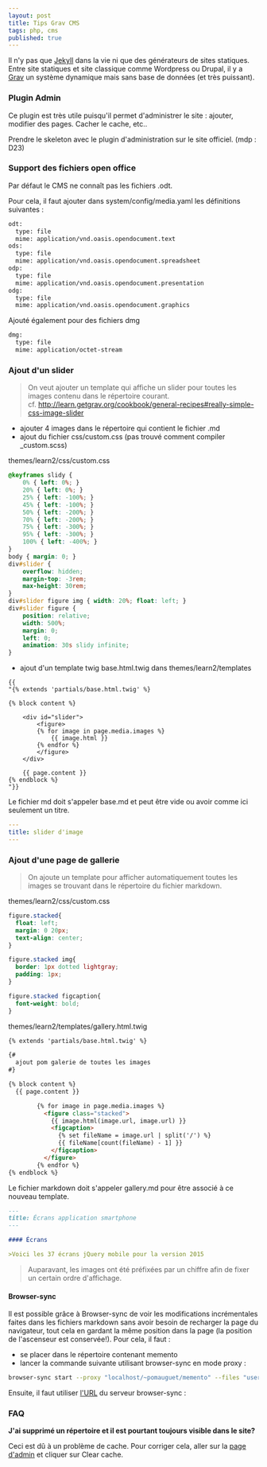 ```yaml
---
layout: post
title: Tips Grav CMS
tags: php, cms
published: true
---
```


Il n'y pas que [Jekyll](http://jekyllrb.com/) dans la vie ni que des générateurs de sites statiques. 
Entre site statiques et site classique comme Wordpress ou Drupal, il y a [Grav](https://getgrav.org/) un système dynamique mais sans base de données (et très puissant). 

### Plugin Admin

Ce plugin est très utile puisqu'il permet d'administrer le site : ajouter, modifier des pages.
Cacher le cache, etc..

Prendre le skeleton avec le plugin d'administration sur le site officiel.
(mdp : D23)

### Support des fichiers open office

Par défaut le CMS ne connaît pas les fichiers .odt.

Pour cela, il faut ajouter dans system/config/media.yaml les définitions suivantes :

```sh
odt:
  type: file
  mime: application/vnd.oasis.opendocument.text
ods:
  type: file
  mime: application/vnd.oasis.opendocument.spreadsheet
odp:
  type: file
  mime: application/vnd.oasis.opendocument.presentation
odg:
  type: file
  mime: application/vnd.oasis.opendocument.graphics
```

Ajouté également pour des fichiers dmg

```sh
dmg:
  type: file
  mime: application/octet-stream
```

### Ajout d'un slider

>On veut ajouter un template qui affiche un slider pour toutes les images contenu dans le répertoire courant. <br>
cf. http://learn.getgrav.org/cookbook/general-recipes#really-simple-css-image-slider


- ajouter 4 images dans le répertoire qui contient le fichier .md
- ajout du fichier css/custom.css (pas trouvé comment compiler \_custom.scss)

themes/learn2/css/custom.css

```css
@keyframes slidy {
    0% { left: 0%; }
    20% { left: 0%; }
    25% { left: -100%; }
    45% { left: -100%; }
    50% { left: -200%; }
    70% { left: -200%; }
    75% { left: -300%; }
    95% { left: -300%; }
    100% { left: -400%; }
}
body { margin: 0; }
div#slider {
    overflow: hidden;
    margin-top: -3rem;
    max-height: 30rem;
}
div#slider figure img { width: 20%; float: left; }
div#slider figure {
    position: relative;
    width: 500%;
    margin: 0;
    left: 0;
    animation: 30s slidy infinite;
}
```

- ajout d'un template twig base.html.twig dans themes/learn2/templates

```
{{ 
"{% extends 'partials/base.html.twig' %}

{% block content %}

    <div id="slider">
        <figure>
        {% for image in page.media.images %}
            {{ image.html }}
        {% endfor %}
        </figure>
    </div>

    {{ page.content }}
{% endblock %}
"}}
```

Le fichier md doit s'appeler base.md et peut être vide ou avoir comme ici seulement un titre.

```yaml
---
title: slider d'image
---
```

### Ajout d'une page de gallerie

>On ajoute un template pour afficher automatiquement toutes les images se trouvant dans le répertoire du fichier markdown.

themes/learn2/css/custom.css
```css
figure.stacked{
  float: left;
  margin: 0 20px;
  text-align: center;
}

figure.stacked img{
  border: 1px dotted lightgray;
  padding: 1px;
}

figure.stacked figcaption{
  font-weight: bold;
}
```

themes/learn2/templates/gallery.html.twig



```html
{% extends 'partials/base.html.twig' %}

{#
  ajout pom galerie de toutes les images
#}

{% block content %}
  {{ page.content }}

        {% for image in page.media.images %}
          <figure class="stacked">
            {{ image.html(image.url, image.url) }}
            <figcaption>
              {% set fileName = image.url | split('/') %}
              {{ fileName[count(fileName) - 1] }}
            </figcaption>
          </figure>
        {% endfor %}
{% endblock %}
```


Le fichier markdown doit s'appeler gallery.md pour être associé à ce nouveau template.

```md
---
title: Écrans application smartphone
---

#### Écrans

>Voici les 37 écrans jQuery mobile pour la version 2015
```


>Auparavant, les images ont été préfixées par un chiffre afin de fixer un certain ordre d'affichage.

#### Browser-sync

Il est possible grâce à Browser-sync de voir les modifications incrémentales faites dans les fichiers markdown sans avoir besoin de recharger la page du navigateur, tout cela en gardant la même position dans la page (la position de l'ascenseur est conservée!). Pour cela, il faut :

- se placer dans le répertoire contenant memento
- lancer la commande suivante utilisant browser-sync en mode proxy :

```sh
browser-sync start --proxy "localhost/~pomauguet/memento" --files "user/**/*.md"
```

Ensuite, il faut utiliser [l'URL](http://localhost:3000/~pomauguet/memento/) du serveur browser-sync :

### FAQ

**J'ai supprimé un répertoire et il est pourtant toujours visible dans le site?**

Ceci est dû à un problème de cache. Pour corriger cela, aller sur la [page d'admin](http://localhost/~pomauguet/memento/admin) et cliquer sur Clear cache.
